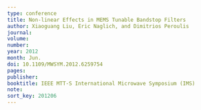 ```yaml
---
type: conference
title: Non-linear Effects in MEMS Tunable Bandstop Filters
author: Xiaoguang Liu, Eric Naglich, and Dimitrios Peroulis
journal:
volume:
number:
year: 2012
month: Jun.
doi: 10.1109/MWSYM.2012.6259754
pages:
publisher:
booktitle: IEEE MTT-S International Microwave Symposium (IMS)
note:
sort_key: 201206
---
```

